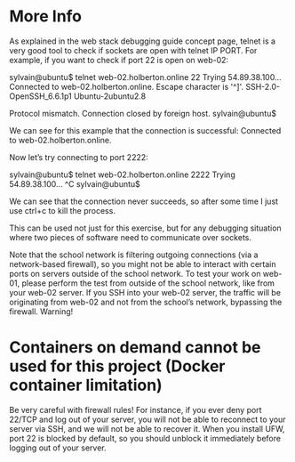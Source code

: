 # More Info

As explained in the web stack debugging guide concept page, telnet is a very good tool to check if sockets are open with telnet IP PORT. For example, if you want to check if port 22 is open on web-02:

sylvain@ubuntu$ telnet web-02.holberton.online 22
Trying 54.89.38.100...
Connected to web-02.holberton.online.
Escape character is '^]'.
SSH-2.0-OpenSSH_6.6.1p1 Ubuntu-2ubuntu2.8

Protocol mismatch.
Connection closed by foreign host.
sylvain@ubuntu$

We can see for this example that the connection is successful: Connected to web-02.holberton.online.

Now let’s try connecting to port 2222:

sylvain@ubuntu$ telnet web-02.holberton.online 2222
Trying 54.89.38.100...
^C
sylvain@ubuntu$

We can see that the connection never succeeds, so after some time I just use ctrl+c to kill the process.

This can be used not just for this exercise, but for any debugging situation where two pieces of software need to communicate over sockets.

Note that the school network is filtering outgoing connections (via a network-based firewall), so you might not be able to interact with certain ports on servers outside of the school network. To test your work on web-01, please perform the test from outside of the school network, like from your web-02 server. If you SSH into your web-02 server, the traffic will be originating from web-02 and not from the school’s network, bypassing the firewall.
Warning!

# Containers on demand cannot be used for this project (Docker container limitation)

Be very careful with firewall rules! For instance, if you ever deny port 22/TCP and log out of your server, you will not be able to reconnect to your server via SSH, and we will not be able to recover it. When you install UFW, port 22 is blocked by default, so you should unblock it immediately before logging out of your server.
